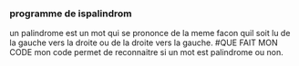 ### programme de ispalindrom

un palindrome est un mot qui se prononce de la meme facon quil soit lu de la gauche vers la droite ou de la droite vers la gauche.
#QUE FAIT MON CODE
mon code permet de reconnaitre si un mot est palindrome ou non.
